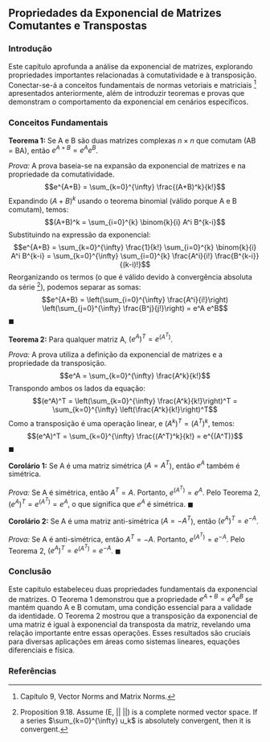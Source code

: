 ## Propriedades da Exponencial de Matrizes Comutantes e Transpostas

### Introdução
Este capítulo aprofunda a análise da exponencial de matrizes, explorando propriedades importantes relacionadas à comutatividade e à transposição. Conectar-se-á a conceitos fundamentais de normas vetoriais e matriciais [^1] apresentados anteriormente, além de introduzir teoremas e provas que demonstram o comportamento da exponencial em cenários específicos.

### Conceitos Fundamentais
**Teorema 1:** Se A e B são duas matrizes complexas $n \times n$ que comutam (AB = BA), então $e^{A+B} = e^A e^B$.

*Prova:*
A prova baseia-se na expansão da exponencial de matrizes e na propriedade da comutatividade.
$$e^{A+B} = \sum_{k=0}^{\infty} \frac{(A+B)^k}{k!}$$
Expandindo $(A+B)^k$ usando o teorema binomial (válido porque A e B comutam), temos:
$$(A+B)^k = \sum_{i=0}^{k} \binom{k}{i} A^i B^{k-i}$$
Substituindo na expressão da exponencial:
$$e^{A+B} = \sum_{k=0}^{\infty} \frac{1}{k!} \sum_{i=0}^{k} \binom{k}{i} A^i B^{k-i} = \sum_{k=0}^{\infty} \sum_{i=0}^{k} \frac{A^i}{i!} \frac{B^{k-i}}{(k-i)!}$$
Reorganizando os termos (o que é válido devido à convergência absoluta da série [^39]), podemos separar as somas:
$$e^{A+B} = \left(\sum_{i=0}^{\infty} \frac{A^i}{i!}\right) \left(\sum_{j=0}^{\infty} \frac{B^j}{j!}\right) = e^A e^B$$
$\blacksquare$

**Teorema 2:** Para qualquer matriz A, $(e^A)^T = e^{(A^T)}$.

*Prova:*
A prova utiliza a definição da exponencial de matrizes e a propriedade da transposição.
$$e^A = \sum_{k=0}^{\infty} \frac{A^k}{k!}$$
Transpondo ambos os lados da equação:
$$(e^A)^T = \left(\sum_{k=0}^{\infty} \frac{A^k}{k!}\right)^T = \sum_{k=0}^{\infty} \left(\frac{A^k}{k!}\right)^T$$
Como a transposição é uma operação linear, e $(A^k)^T = (A^T)^k$, temos:
$$(e^A)^T = \sum_{k=0}^{\infty} \frac{(A^T)^k}{k!} = e^{(A^T)}$$
$\blacksquare$

**Corolário 1:** Se A é uma matriz simétrica ($A = A^T$), então $e^A$ também é simétrica.

*Prova:*
Se A é simétrica, então $A^T = A$. Portanto, $e^{(A^T)} = e^A$. Pelo Teorema 2, $(e^A)^T = e^{(A^T)} = e^A$, o que significa que $e^A$ é simétrica. $\blacksquare$

**Corolário 2:** Se A é uma matriz anti-simétrica ($A = -A^T$), então $(e^A)^T = e^{-A}$.

*Prova:*
Se A é anti-simétrica, então $A^T = -A$. Portanto, $e^{(A^T)} = e^{-A}$. Pelo Teorema 2, $(e^A)^T = e^{(A^T)} = e^{-A}$. $\blacksquare$

### Conclusão
Este capítulo estabeleceu duas propriedades fundamentais da exponencial de matrizes. O Teorema 1 demonstrou que a propriedade $e^{A+B} = e^A e^B$ se mantém quando A e B comutam, uma condição essencial para a validade da identidade. O Teorema 2 mostrou que a transposição da exponencial de uma matriz é igual à exponencial da transposta da matriz, revelando uma relação importante entre essas operações. Esses resultados são cruciais para diversas aplicações em áreas como sistemas lineares, equações diferenciais e física.

### Referências
[^1]: Capítulo 9, Vector Norms and Matrix Norms.
[^39]: Proposition 9.18. Assume (E, || ||) is a complete normed vector space. If a series $\sum_{k=0}^{\infty} u_k$ is absolutely convergent, then it is convergent.

<!-- END -->